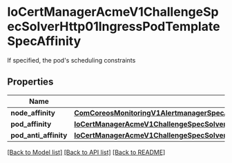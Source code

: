 # IoCertManagerAcmeV1ChallengeSpecSolverHttp01IngressPodTemplateSpecAffinity

If specified, the pod's scheduling constraints
## Properties
Name | Type | Description | Notes
------------ | ------------- | ------------- | -------------
**node_affinity** | [**ComCoreosMonitoringV1AlertmanagerSpecAffinityNodeAffinity**](ComCoreosMonitoringV1AlertmanagerSpecAffinityNodeAffinity.md) |  | [optional] 
**pod_affinity** | [**IoCertManagerAcmeV1ChallengeSpecSolverHttp01IngressPodTemplateSpecAffinityPodAffinity**](IoCertManagerAcmeV1ChallengeSpecSolverHttp01IngressPodTemplateSpecAffinityPodAffinity.md) |  | [optional] 
**pod_anti_affinity** | [**IoCertManagerAcmeV1ChallengeSpecSolverHttp01IngressPodTemplateSpecAffinityPodAntiAffinity**](IoCertManagerAcmeV1ChallengeSpecSolverHttp01IngressPodTemplateSpecAffinityPodAntiAffinity.md) |  | [optional] 

[[Back to Model list]](../README.md#documentation-for-models) [[Back to API list]](../README.md#documentation-for-api-endpoints) [[Back to README]](../README.md)


